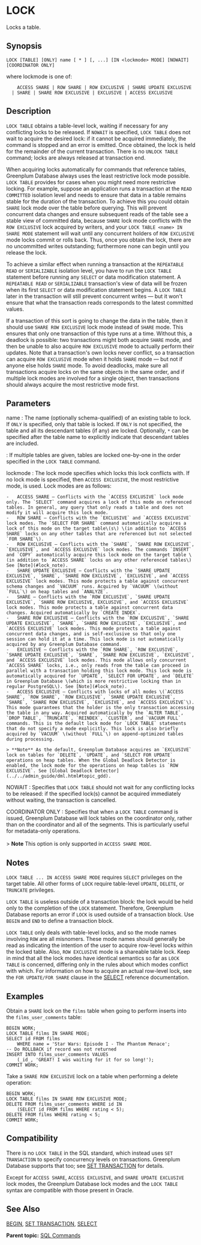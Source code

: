 # LOCK 

Locks a table.

## <a id="section2"></a>Synopsis 

``` {#sql_command_synopsis}
LOCK [TABLE] [ONLY] name [ * ] [, ...] [IN <lockmode> MODE] [NOWAIT] [COORDINATOR ONLY]
```

where lockmode is one of:

```
    ACCESS SHARE | ROW SHARE | ROW EXCLUSIVE | SHARE UPDATE EXCLUSIVE 
  | SHARE | SHARE ROW EXCLUSIVE | EXCLUSIVE | ACCESS EXCLUSIVE
```

## <a id="section3"></a>Description 

`LOCK TABLE` obtains a table-level lock, waiting if necessary for any conflicting locks to be released. If `NOWAIT` is specified, `LOCK TABLE` does not wait to acquire the desired lock: if it cannot be acquired immediately, the command is stopped and an error is emitted. Once obtained, the lock is held for the remainder of the current transaction. There is no `UNLOCK TABLE` command; locks are always released at transaction end.

When acquiring locks automatically for commands that reference tables, Greenplum Database always uses the least restrictive lock mode possible. `LOCK TABLE` provides for cases when you might need more restrictive locking. For example, suppose an application runs a transaction at the `READ COMMITTED` isolation level and needs to ensure that data in a table remains stable for the duration of the transaction. To achieve this you could obtain `SHARE` lock mode over the table before querying. This will prevent concurrent data changes and ensure subsequent reads of the table see a stable view of committed data, because `SHARE` lock mode conflicts with the `ROW EXCLUSIVE` lock acquired by writers, and your `LOCK TABLE <name> IN SHARE MODE` statement will wait until any concurrent holders of `ROW EXCLUSIVE` mode locks commit or rolls back. Thus, once you obtain the lock, there are no uncommitted writes outstanding; furthermore none can begin until you release the lock.

To achieve a similar effect when running a transaction at the `REPEATABLE READ` or `SERIALIZABLE` isolation level, you have to run the `LOCK TABLE` statement before running any `SELECT` or data modification statement. A `REPEATABLE READ` or `SERIALIZABLE` transaction's view of data will be frozen when its first `SELECT` or data modification statement begins. A `LOCK TABLE` later in the transaction will still prevent concurrent writes — but it won't ensure that what the transaction reads corresponds to the latest committed values.

If a transaction of this sort is going to change the data in the table, then it should use `SHARE ROW EXCLUSIVE` lock mode instead of `SHARE` mode. This ensures that only one transaction of this type runs at a time. Without this, a deadlock is possible: two transactions might both acquire `SHARE` mode, and then be unable to also acquire `ROW EXCLUSIVE` mode to actually perform their updates. Note that a transaction's own locks never conflict, so a transaction can acquire `ROW EXCLUSIVE` mode when it holds `SHARE` mode — but not if anyone else holds `SHARE` mode. To avoid deadlocks, make sure all transactions acquire locks on the same objects in the same order, and if multiple lock modes are involved for a single object, then transactions should always acquire the most restrictive mode first.

## <a id="section4"></a>Parameters 

name
:   The name \(optionally schema-qualified\) of an existing table to lock. If `ONLY` is specified, only that table is locked. If `ONLY` is not specified, the table and all its descendant tables \(if any\) are locked. Optionally, `*` can be specified after the table name to explicitly indicate that descendant tables are included.

:   If multiple tables are given, tables are locked one-by-one in the order specified in the `LOCK TABLE` command.

lockmode
:   The lock mode specifies which locks this lock conflicts with. If no lock mode is specified, then `ACCESS EXCLUSIVE`, the most restrictive mode, is used. Lock modes are as follows:

    -   ACCESS SHARE — Conflicts with the `ACCESS EXCLUSIVE` lock mode only. The `SELECT` command acquires a lock of this mode on referenced tables. In general, any query that only reads a table and does not modify it will acquire this lock mode.
    -   ROW SHARE — Conflicts with the `EXCLUSIVE` and `ACCESS EXCLUSIVE` lock modes. The `SELECT FOR SHARE` command automatically acquires a lock of this mode on the target table\(s\) \(in addition to `ACCESS SHARE` locks on any other tables that are referenced but not selected `FOR SHARE`\).
    -   ROW EXCLUSIVE — Conflicts with the `SHARE`, `SHARE ROW EXCLUSIVE`, `EXCLUSIVE`, and `ACCESS EXCLUSIVE` lock modes. The commands `INSERT` and `COPY` automatically acquire this lock mode on the target table \(in addition to `ACCESS SHARE` locks on any other referenced tables\) See [Note](#lock_note).
    -   SHARE UPDATE EXCLUSIVE — Conflicts with the `SHARE UPDATE EXCLUSIVE`, `SHARE`, `SHARE ROW EXCLUSIVE`, `EXCLUSIVE`, and `ACCESS EXCLUSIVE` lock modes. This mode protects a table against concurrent schema changes and `VACUUM` runs. Acquired by `VACUUM` \(without `FULL`\) on heap tables and `ANALYZE`.
    -   SHARE — Conflicts with the `ROW EXCLUSIVE`, `SHARE UPDATE EXCLUSIVE`, `SHARE ROW EXCLUSIVE, EXCLUSIVE`, and `ACCESS EXCLUSIVE` lock modes. This mode protects a table against concurrent data changes. Acquired automatically by `CREATE INDEX`.
    -   SHARE ROW EXCLUSIVE — Conflicts with the `ROW EXCLUSIVE`, `SHARE UPDATE EXCLUSIVE`, `SHARE`, `SHARE ROW EXCLUSIVE`, `EXCLUSIVE`, and `ACCESS EXCLUSIVE` lock modes. This mode protects a table against concurrent data changes, and is self-exclusive so that only one session can hold it at a time. This lock mode is not automatically acquired by any Greenplum Database command.
    -   EXCLUSIVE — Conflicts with the `ROW SHARE`, `ROW EXCLUSIVE`, `SHARE UPDATE EXCLUSIVE`, `SHARE`, `SHARE ROW EXCLUSIVE`, `EXCLUSIVE`, and `ACCESS EXCLUSIVE` lock modes. This mode allows only concurrent `ACCESS SHARE` locks, i.e., only reads from the table can proceed in parallel with a transaction holding this lock mode. This lock mode is automatically acquired for `UPDATE`, `SELECT FOR UPDATE`, and `DELETE` in Greenplum Database \(which is more restrictive locking than in regular PostgreSQL\). See [Note](#lock_note).
    -   ACCESS EXCLUSIVE — Conflicts with locks of all modes \(`ACCESS SHARE`, `ROW SHARE`, `ROW EXCLUSIVE`, `SHARE UPDATE EXCLUSIVE`, `SHARE`, `SHARE ROW EXCLUSIVE`, `EXCLUSIVE`, and `ACCESS EXCLUSIVE`\). This mode guarantees that the holder is the only transaction accessing the table in any way. Acquired automatically by the `ALTER TABLE`, `DROP TABLE`, `TRUNCATE`, `REINDEX`, `CLUSTER`, and `VACUUM FULL` commands. This is the default lock mode for `LOCK TABLE` statements that do not specify a mode explicitly. This lock is also briefly acquired by `VACUUM` \(without `FULL`\) on append-optimized tables during processing.

    > **Note** As the default, Greenplum Database acquires an `EXCLUSIVE` lock on tables for `DELETE`, `UPDATE`, and `SELECT FOR UPDATE` operations on heap tables. When the Global Deadlock Detector is enabled, the lock mode for the operations on heap tables is `ROW EXCLUSIVE`. See [Global Deadlock Detector](../../admin_guide/dml.html#topic_gdd).

NOWAIT
:   Specifies that `LOCK TABLE` should not wait for any conflicting locks to be released: if the specified lock\(s\) cannot be acquired immediately without waiting, the transaction is cancelled.

COORDINATOR ONLY
:   Specifies that when a `LOCK TABLE` command is issued, Greenplum Database will lock tables on the coordinator only, rather than on the coordinator and all of the segments. This is particularly useful for metadata-only operations. 
    <br/><br/>> **Note** This option is only supported in `ACCESS SHARE MODE`.

## <a id="section5"></a>Notes 

`LOCK TABLE ... IN ACCESS SHARE MODE` requires `SELECT` privileges on the target table. All other forms of `LOCK` require table-level `UPDATE`, `DELETE`, or `TRUNCATE` privileges.

`LOCK TABLE` is useless outside of a transaction block: the lock would be held only to the completion of the `LOCK` statement. Therefore, Greenplum Database reports an error if `LOCK` is used outside of a transaction block. Use `BEGIN` and `END` to define a transaction block.

`LOCK TABLE` only deals with table-level locks, and so the mode names involving `ROW` are all misnomers. These mode names should generally be read as indicating the intention of the user to acquire row-level locks within the locked table. Also, `ROW EXCLUSIVE` mode is a shareable table lock. Keep in mind that all the lock modes have identical semantics so far as `LOCK TABLE` is concerned, differing only in the rules about which modes conflict with which. For information on how to acquire an actual row-level lock, see the `FOR UPDATE/FOR SHARE` clause in the [SELECT](SELECT.html) reference documentation.

## <a id="section6"></a>Examples 

Obtain a `SHARE` lock on the `films` table when going to perform inserts into the `films_user_comments` table:

```
BEGIN WORK;
LOCK TABLE films IN SHARE MODE;
SELECT id FROM films
    WHERE name = 'Star Wars: Episode I - The Phantom Menace';
-- Do ROLLBACK if record was not returned
INSERT INTO films_user_comments VALUES
    (_id_, 'GREAT! I was waiting for it for so long!');
COMMIT WORK;
```

Take a `SHARE ROW EXCLUSIVE` lock on a table when performing a delete operation:

```
BEGIN WORK;
LOCK TABLE films IN SHARE ROW EXCLUSIVE MODE;
DELETE FROM films_user_comments WHERE id IN
    (SELECT id FROM films WHERE rating < 5);
DELETE FROM films WHERE rating < 5;
COMMIT WORK;
```

## <a id="section7"></a>Compatibility 

There is no `LOCK TABLE` in the SQL standard, which instead uses `SET TRANSACTION` to specify concurrency levels on transactions. Greenplum Database supports that too; see [SET TRANSACTION](SET_TRANSACTION.html) for details.

Except for `ACCESS SHARE`, `ACCESS EXCLUSIVE`, and `SHARE UPDATE EXCLUSIVE` lock modes, the Greenplum Database lock modes and the `LOCK TABLE` syntax are compatible with those present in Oracle.

## <a id="section8"></a>See Also 

[BEGIN](BEGIN.html), [SET TRANSACTION](SET_TRANSACTION.html), [SELECT](SELECT.html)

**Parent topic:** [SQL Commands](../sql_commands/sql_ref.html)

